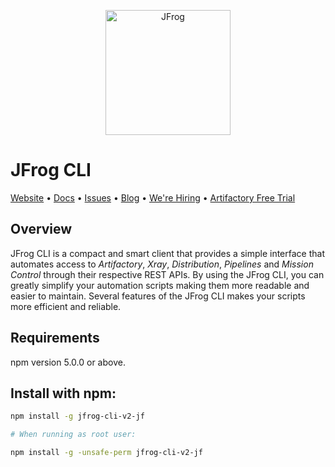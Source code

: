 <p align="center">
  <a href="https://jfrog.com/">
    <img alt="JFrog" src="https://github.com/jfrog/jfrog-cli/blob/v2/build/npm/v2-jf/assets/jfrog.jpg?raw=true" width="200">
  </a>
</p>

# JFrog CLI

[Website](http://www.jfrog.com)  •  [Docs](https://www.jfrog.com/confluence/display/CLI/JFrog+CLI)  •  [Issues](https://github.com/jfrog/jfrog-cli-go/issues)  •  [Blog](https://jfrog.com/blog/)  •  [We're Hiring](https://join.jfrog.com/)  •  [Artifactory Free Trial](https://jfrog.com/artifactory/free-trial/)

## Overview

JFrog CLI is a compact and smart client that provides a simple interface that automates access to *Artifactory*, *Xray*,
*Distribution*, *Pipelines* and *Mission Control* through their respective REST APIs.
By using the JFrog CLI, you can greatly simplify your automation scripts making them more readable and easier to
maintain.
Several features of the JFrog CLI makes your scripts more efficient and reliable.

## Requirements

npm version 5.0.0 or above.

## Install with npm:

  ```bash
  npm install -g jfrog-cli-v2-jf
  
  # When running as root user:
  
  npm install -g -unsafe-perm jfrog-cli-v2-jf

  ```
  
